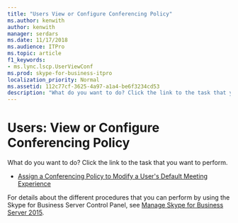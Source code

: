 ```yaml
---
title: "Users View or Configure Conferencing Policy"
ms.author: kenwith
author: kenwith
manager: serdars
ms.date: 11/17/2018
ms.audience: ITPro
ms.topic: article
f1_keywords:
- ms.lync.lscp.UserViewConf
ms.prod: skype-for-business-itpro
localization_priority: Normal
ms.assetid: 112c77cf-3625-4a97-a1a4-be6f3234cd53
description: "What do you want to do? Click the link to the task that you want to perform."
---
```


# Users: View or Configure Conferencing Policy

What do you want to do? Click the link to the task that you want to perform.

- [Assign a Conferencing Policy to Modify a User's Default Meeting Experience](https://technet.microsoft.com/library/72f12c72-65f7-44fe-ab81-0f57cb2f87d1.aspx)

For details about the different procedures that you can perform by using the Skype for Business Server Control Panel, see [Manage Skype for Business Server 2015](../../manage/manage.md).

